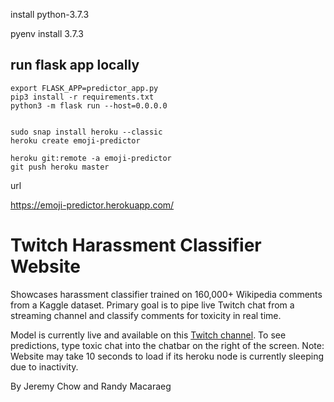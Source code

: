 install python-3.7.3


pyenv install 3.7.3


## run flask app locally

```
export FLASK_APP=predictor_app.py
pip3 install -r requirements.txt
python3 -m flask run --host=0.0.0.0


sudo snap install heroku --classic
heroku create emoji-predictor

heroku git:remote -a emoji-predictor
git push heroku master
```

url

https://emoji-predictor.herokuapp.com/



# Twitch Harassment Classifier Website
Showcases harassment classifier trained on 160,000+ Wikipedia comments from a Kaggle dataset. Primary goal is to pipe live Twitch chat from a streaming channel and classify comments for toxicity in real time.

Model is currently live and available on this [Twitch channel](https://www.twitch.tv/datatestdummy/). To see predictions, type toxic chat into the chatbar on the right of the screen. Note: Website may take 10 seconds to load if its heroku node is currently sleeping due to inactivity.

By Jeremy Chow and Randy Macaraeg
